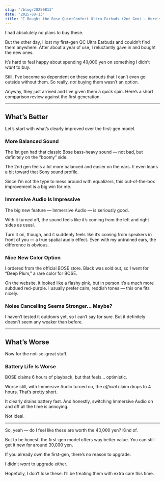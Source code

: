 ```yaml
---
slug: "/blog/20250813"
date: "2025-08-13"
title: "I Bought the Bose QuietComfort Ultra Earbuds (2nd Gen) — Here's My Review"
---
```


I had absolutely no plans to buy these.

But the other day, I lost my first-gen QC Ultra Earbuds and couldn’t find them anywhere. After about a year of use, I reluctantly gave in and bought the new ones.

It’s hard to feel happy about spending 40,000 yen on something I didn’t _want_ to buy.

Still, I’ve become so dependent on these earbuds that I can’t even go outside without them. So really, _not_ buying them wasn’t an option.

Anyway, they just arrived and I’ve given them a quick spin. Here’s a short comparison review against the first generation.

---

## What’s Better

Let’s start with what’s clearly improved over the first-gen model.

### More Balanced Sound

The 1st gen had that classic Bose bass-heavy sound — not bad, but definitely on the “boomy” side.

The 2nd gen feels a lot more balanced and easier on the ears. It even leans a bit toward that Sony sound profile.

Since I’m not the type to mess around with equalizers, this out-of-the-box improvement is a big win for me.

### Immersive Audio Is Impressive

The big new feature — Immersive Audio — is seriously good.

With it turned off, the sound feels like it’s coming from the left and right sides as usual.

Turn it on, though, and it suddenly feels like it’s coming from speakers in front of you — a true spatial audio effect. Even with my untrained ears, the difference is obvious.

### Nice New Color Option

I ordered from the official BOSE store. Black was sold out, so I went for “Deep Plum,” a rare color for BOSE.

On the website, it looked like a flashy pink, but in person it’s a much more subdued red-purple.
I usually prefer calm, reddish tones — this one fits nicely.

### Noise Cancelling Seems Stronger… Maybe?

I haven’t tested it outdoors yet, so I can’t say for sure. But it definitely doesn’t seem any weaker than before.

---

## What’s Worse

Now for the not-so-great stuff.

### Battery Life Is Worse

BOSE claims 6 hours of playback, but that feels… optimistic.

Worse still, with Immersive Audio turned on, the _official_ claim drops to 4 hours. That’s pretty short.

It clearly drains battery fast. And honestly, switching Immersive Audio on and off all the time is annoying.

Not ideal.

---

So, yeah — do I feel like these are worth the 40,000 yen? Kind of.

But to be honest, the first-gen model offers way better value. You can still get it new for around 30,000 yen.

If you already own the first-gen, there’s no reason to upgrade.

I didn’t _want_ to upgrade either.

Hopefully, I don’t lose these. I’ll be treating them with extra care this time.
